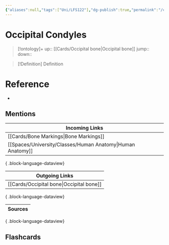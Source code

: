 ```yaml
---
{"aliases":null,"tags":["Uni/LFS122"],"dg-publish":true,"permalink":"/cards/occipital-condyles/","dgPassFrontmatter":true}
---
```


# Occipital Condyles

> [!ontology]+
> up:: [[Cards/Occipital bone\|Occipital bone]]
> jump:: 
> down:: 

> [!Definition] Definition

# Reference

- 

## Mentions

| Incoming Links                                                |
| ------------------------------------------------------------- |
| [[Cards/Bone Markings\|Bone Markings]]                     |
| [[Spaces/University/Classes/Human Anatomy\|Human Anatomy]] |

{ .block-language-dataview}

| Outgoing Links                              |
| ------------------------------------------- |
| [[Cards/Occipital bone\|Occipital bone]] |

{ .block-language-dataview}

| Sources |
| ------- |

{ .block-language-dataview}

## Flashcards